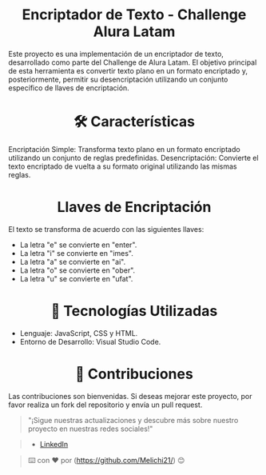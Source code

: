 # <h1 align="center"> Encriptador de Texto - Challenge Alura Latam </h1>


Este proyecto es una implementación de un encriptador de texto, desarrollado como parte del Challenge de Alura Latam. 
El objetivo principal de esta herramienta es convertir texto plano en un formato encriptado y, posteriormente, 
permitir su desencriptación utilizando un conjunto específico de llaves de encriptación.

## <h1 align="center"> 🛠️ Características </h1>
Encriptación Simple: Transforma texto plano en un formato encriptado utilizando un conjunto de reglas predefinidas.
Desencriptación: Convierte el texto encriptado de vuelta a su formato original utilizando las mismas reglas.

### <h1 align="center"> Llaves de Encriptación </h1> 
 El texto se transforma de acuerdo con las siguientes llaves:
* La letra "e" se convierte en "enter".
* La letra "i" se convierte en "imes".
* La letra "a" se convierte en "ai".
* La letra "o" se convierte en "ober".
* La letra "u" se convierte en "ufat".

#### <h1 align="center"> 🚀 Tecnologías Utilizadas </h1>  
- Lenguaje: JavaScript, CSS y HTML.
- Entorno de Desarrollo: Visual Studio Code.

#####  <h1 align="center"> 🤝 Contribuciones </h1> 
Las contribuciones son bienvenidas. Si deseas mejorar este proyecto, por favor realiza un fork del repositorio y envía un pull request.


> "¡Sigue nuestras actualizaciones y descubre más sobre nuestro proyecto en nuestras redes sociales!"

> - [LinkedIn](https://www.linkedin.com/in/ericka-miranda)

>⌨️ con ❤️ por (https://github.com/Melichi21/) 😊
